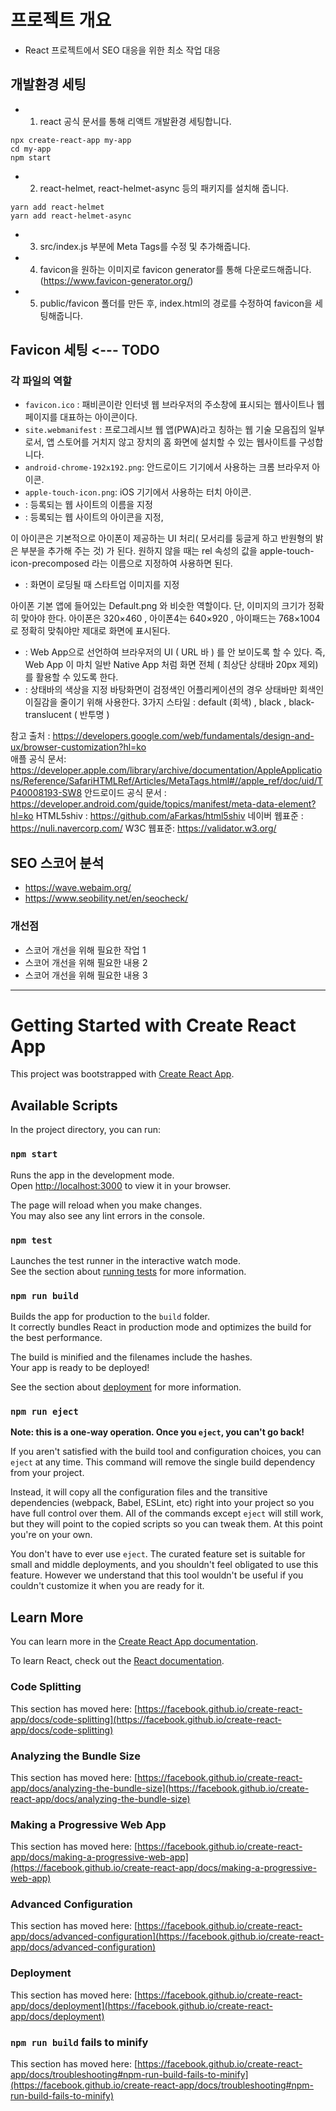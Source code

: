 # 프로젝트 개요
- React 프로젝트에서 SEO 대응을 위한 최소 작업 대응

## 개발환경 세팅
- 1. react 공식 문서를 통해 리액트 개발환경 세팅합니다.
```
npx create-react-app my-app
cd my-app
npm start
```
- 2. react-helmet, react-helmet-async 등의 패키지를 설치해 줍니다.
```
yarn add react-helmet
yarn add react-helmet-async
```
- 3. src/index.js 부분에 Meta Tags를 수정 및 추가해줍니다.
- 4. favicon을 원하는 이미지로 favicon generator를 통해 다운로드해줍니다. (https://www.favicon-generator.org/)
- 5. public/favicon 폴더를 만든 후, index.html의 경로를 수정하여 favicon을 세팅해줍니다.


## Favicon 세팅 <--- TODO
### 각 파일의 역할
- `favicon.ico` : 패비콘이란 인터넷 웹 브라우저의 주소창에 표시되는 웹사이트나 웹페이지를 대표하는 아이콘이다.
- `site.webmanifest` : 프로그레시브 웹 앱(PWA)라고 칭하는 웹 기술 모음집의 일부로서, 앱 스토어를 거치지 않고 장치의 홈 화면에 설치할 수 있는 웹사이트를 구성합니다.
- `android-chrome-192x192.png`: 안드로이드 기기에서 사용하는 크롬 브라우저 아이콘.
- `apple-touch-icon.png`: iOS 기기에서 사용하는 터치 아이콘.
- <meta name="apple-mobile-web-app-title"> : 등록되는 웹 사이트의 이름을 지정
- <link rel="apple-touch-icon" href="/apple-touch-icon.png"/>  : 등록되는 웹 사이트의 아이콘을 지정, 
이 아이콘은 기본적으로 아이폰이 제공하는 UI 처리( 모서리를 둥글게 하고 반원형의 밝은 부분을 추가해 주는 것) 가 된다. 원하지 않을 때는 rel 속성의 값을 apple-touch-icon-precomposed 라는 이름으로 지정하여 사용하면 된다.
- <link rel="apple-touch-startup-image" href="/startup.png">  : 화면이 로딩될 때 스타트업 이미지를 지정
아이폰 기본 앱에 들어있는 Default.png 와 비슷한 역할이다.
단, 이미지의 크기가 정확히 맞아야 한다. 
아이폰은 320×460 , 아이폰4는 640×920 , 아이패드는 768×1004 로 정확히 맞춰야만 제대로 화면에 표시된다.
- <meta name="apple-mobile-web-app-capable" content="yes" />  : Web App으로 선언하여 브라우저의 UI ( URL 바 ) 를 안 보이도록 할 수 있다.
즉, Web App 이 마치 일반 Native App 처럼 화면 전체 
( 최상단 상태바 20px 제외) 를 활용할 수 있도록 한다.
- <meta name="apple-mobile-web-app-status-bar-style" content="black" />  : 상태바의 색상을 지정
바탕화면이 검정색인 어플리케이션의 경우 상태바만 회색인 이질감을 줄이기 위해 사용한다.
3가지 스타일 : default (회색) , black , black-translucent ( 반투명 )

참고 출처 : https://developers.google.com/web/fundamentals/design-and-ux/browser-customization?hl=ko  
애플 공식 문서: https://developer.apple.com/library/archive/documentation/AppleApplications/Reference/SafariHTMLRef/Articles/MetaTags.html#//apple_ref/doc/uid/TP40008193-SW8
안드로이드 공식 문서 : https://developer.android.com/guide/topics/manifest/meta-data-element?hl=ko
HTML5shiv : https://github.com/aFarkas/html5shiv
네이버 웹표준 : https://nuli.navercorp.com/
W3C 웹표준: https://validator.w3.org/


## SEO 스코어 분석

- https://wave.webaim.org/
- https://www.seobility.net/en/seocheck/

### 개선점
- 스코어 개선을 위해 필요한 작업 1
- 스코어 개선을 위해 필요한 내용 2
- 스코어 개선을 위해 필요한 내용 3


___________________________________________

# Getting Started with Create React App

This project was bootstrapped with [Create React App](https://github.com/facebook/create-react-app).

## Available Scripts

In the project directory, you can run:

### `npm start`

Runs the app in the development mode.\
Open [http://localhost:3000](http://localhost:3000) to view it in your browser.

The page will reload when you make changes.\
You may also see any lint errors in the console.

### `npm test`

Launches the test runner in the interactive watch mode.\
See the section about [running tests](https://facebook.github.io/create-react-app/docs/running-tests) for more information.

### `npm run build`

Builds the app for production to the `build` folder.\
It correctly bundles React in production mode and optimizes the build for the best performance.

The build is minified and the filenames include the hashes.\
Your app is ready to be deployed!

See the section about [deployment](https://facebook.github.io/create-react-app/docs/deployment) for more information.

### `npm run eject`

**Note: this is a one-way operation. Once you `eject`, you can't go back!**

If you aren't satisfied with the build tool and configuration choices, you can `eject` at any time. This command will remove the single build dependency from your project.

Instead, it will copy all the configuration files and the transitive dependencies (webpack, Babel, ESLint, etc) right into your project so you have full control over them. All of the commands except `eject` will still work, but they will point to the copied scripts so you can tweak them. At this point you're on your own.

You don't have to ever use `eject`. The curated feature set is suitable for small and middle deployments, and you shouldn't feel obligated to use this feature. However we understand that this tool wouldn't be useful if you couldn't customize it when you are ready for it.

## Learn More

You can learn more in the [Create React App documentation](https://facebook.github.io/create-react-app/docs/getting-started).

To learn React, check out the [React documentation](https://reactjs.org/).

### Code Splitting

This section has moved here: [https://facebook.github.io/create-react-app/docs/code-splitting](https://facebook.github.io/create-react-app/docs/code-splitting)

### Analyzing the Bundle Size

This section has moved here: [https://facebook.github.io/create-react-app/docs/analyzing-the-bundle-size](https://facebook.github.io/create-react-app/docs/analyzing-the-bundle-size)

### Making a Progressive Web App

This section has moved here: [https://facebook.github.io/create-react-app/docs/making-a-progressive-web-app](https://facebook.github.io/create-react-app/docs/making-a-progressive-web-app)

### Advanced Configuration

This section has moved here: [https://facebook.github.io/create-react-app/docs/advanced-configuration](https://facebook.github.io/create-react-app/docs/advanced-configuration)

### Deployment

This section has moved here: [https://facebook.github.io/create-react-app/docs/deployment](https://facebook.github.io/create-react-app/docs/deployment)

### `npm run build` fails to minify

This section has moved here: [https://facebook.github.io/create-react-app/docs/troubleshooting#npm-run-build-fails-to-minify](https://facebook.github.io/create-react-app/docs/troubleshooting#npm-run-build-fails-to-minify)
